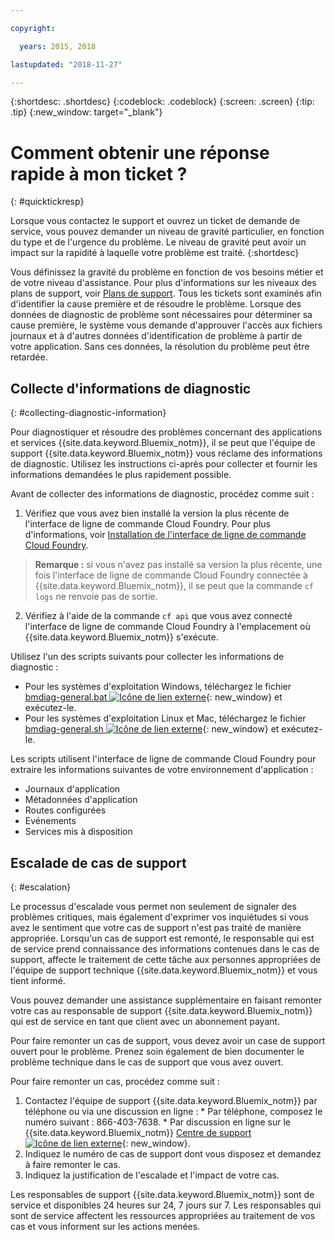 ```yaml
---

copyright:

  years: 2015, 2018

lastupdated: "2018-11-27"

---
```



{:shortdesc: .shortdesc}
{:codeblock: .codeblock}
{:screen: .screen}
{:tip: .tip}
{:new_window: target="_blank"}


# Comment obtenir une réponse rapide à mon ticket ?
{: #quicktickresp}

Lorsque vous contactez le support et ouvrez un ticket de demande de service, vous pouvez demander un niveau de gravité particulier, en fonction du type et de l'urgence du problème. Le niveau de gravité peut avoir un impact sur la rapidité à laquelle votre problème est traité.
{:shortdesc}

Vous définissez la gravité du problème en fonction de vos besoins métier et de votre niveau d'assistance. Pour plus d'informations sur les niveaux des plans de support, voir [Plans de support](/docs/get-support/index.html). Tous les tickets sont examinés afin d'identifier la cause première et de résoudre le problème. Lorsque des données de diagnostic de problème sont nécessaires pour déterminer sa cause première, le système vous demande d'approuver l'accès aux fichiers journaux et à d'autres données d'identification de problème à partir de votre application. Sans ces données, la résolution du problème peut être retardée.

## Collecte d'informations de diagnostic
{: #collecting-diagnostic-information}

Pour diagnostiquer et résoudre des problèmes concernant des applications et services {{site.data.keyword.Bluemix_notm}}, il se peut que l'équipe de support {{site.data.keyword.Bluemix_notm}} vous réclame des informations de diagnostic. Utilisez les instructions ci-après pour collecter et fournir les informations demandées le plus rapidement possible.

Avant de collecter des informations de diagnostic, procédez comme suit :

1. Vérifiez que vous avez bien installé la version la plus récente de l'interface de ligne de commande Cloud Foundry. Pour plus d'informations, voir [Installation de l'interface de ligne de commande Cloud Foundry](/docs/starters/install_cli.html).
>**Remarque :** si vous n'avez pas installé sa version la plus récente, une fois l'interface de ligne de commande Cloud Foundry connectée à {{site.data.keyword.Bluemix_notm}}, il se peut que la commande `cf logs` ne renvoie pas de sortie.
2. Vérifiez à l'aide de la commande `cf api` que vous avez connecté l'interface de ligne de commande Cloud Foundry à l'emplacement où {{site.data.keyword.Bluemix_notm}} s'exécute.

Utilisez l'un des scripts suivants pour collecter les informations de diagnostic :

  * Pour les systèmes d'exploitation Windows, téléchargez le fichier [bmdiag-general.bat ![Icône de lien externe](../icons/launch-glyph.svg "Icône de lien externe")](http://bluemix-mustgather.mybluemix.net/mustgather/general/bmdiag-general.bat){: new_window} et exécutez-le.
  * Pour les systèmes d'exploitation Linux et Mac, téléchargez le fichier [bmdiag-general.sh ![Icône de lien externe](../icons/launch-glyph.svg "Icône de lien externe")](http://bluemix-mustgather.mybluemix.net/mustgather/general/bmdiag-general.sh){: new_window} et exécutez-le.

Les scripts utilisent l'interface de ligne de commande Cloud Foundry pour extraire les informations suivantes de votre environnement d'application :
  * Journaux d'application
  * Métadonnées d'application
  * Routes configurées
  * Evénements
  * Services mis à disposition

## Escalade de cas de support
{: #escalation}

Le processus d'escalade vous permet non seulement de signaler des problèmes critiques, mais également d'exprimer vos inquiétudes si vous avez le sentiment que votre cas de support n'est pas traité de manière appropriée. Lorsqu'un cas de support est remonté, le responsable qui est de service prend connaissance des informations contenues dans le cas de support, affecte le traitement de cette tâche aux personnes appropriées de l'équipe de support technique {{site.data.keyword.Bluemix_notm}} et vous tient informé.

Vous pouvez demander une assistance supplémentaire en faisant remonter votre cas au responsable de support {{site.data.keyword.Bluemix_notm}} qui est de service en tant que client avec un abonnement payant. 

Pour faire remonter un cas de support, vous devez avoir un case de support ouvert pour le problème. Prenez soin également de bien documenter le problème technique dans le cas de support que vous avez ouvert.

 Pour faire remonter un cas, procédez comme suit :

  1. Contactez l'équipe de support {{site.data.keyword.Bluemix_notm}} par téléphone ou via une discussion en ligne :
    * Par téléphone, composez le numéro suivant : 866-403-7638.
    * Par discussion en ligne sur le {{site.data.keyword.Bluemix_notm}} [Centre de support![Icône de lien externe](../icons/launch-glyph.svg "Icône de lien externe")](https://console.bluemix.net/unifiedsupport/supportcenter){: new_window}.
  2. Indiquez le numéro de cas de support dont vous disposez et demandez à faire remonter le cas.
  3. Indiquez la justification de l'escalade et l'impact de votre cas.

Les responsables de support {{site.data.keyword.Bluemix_notm}} sont de service et disponibles 24 heures sur 24, 7 jours sur 7. Les responsables qui sont de service affectent les ressources appropriées au traitement de vos cas et vous informent sur les actions menées.
